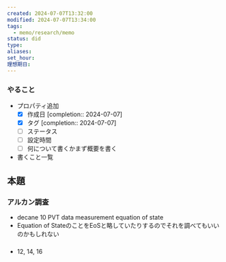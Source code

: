 ```yaml
---
created: 2024-07-07T13:32:00
modified: 2024-07-07T13:34:00
tags:
  - memo/research/memo
status: did
type: 
aliases: 
set_hour: 
理想期日:
---
```

### やること
- プロパティ追加
	- [x] 作成日  [completion:: 2024-07-07]
	- [x] タグ  [completion:: 2024-07-07]
	- [ ] ステータス
	- [ ] 設定時間
	- [ ] 何について書くかまず概要を書く
- 書くこと一覧
## 本題
### アルカン調査
- decane 10 PVT data measurement equation of state
- Equation of StateのことをEoSと略していたりするのでそれを調べてもいいのかもしれない

### 
- 12, 14, 16